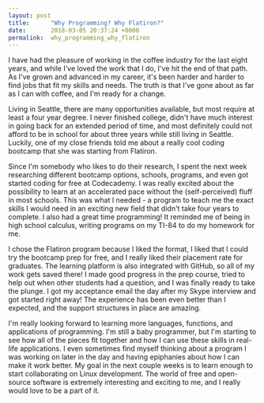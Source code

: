 ```yaml
---
layout: post
title:      "Why Programming? Why Flatiron?"
date:       2018-03-05 20:37:24 +0000
permalink:  why_programming_why_flatiron
---
```



I have had the pleasure of working in the coffee industry for the last eight years, and while I've loved the work that I do, I've hit the end of that path. As I've grown and advanced in my career, it's been harder and harder to find jobs that fit my skills and needs. The truth is that I've gone about as far as I can with coffee, and I'm ready for a change.

Living in Seattle, there are many opportunities available, but most require at least a four year degree. I never finished college, didn't have much interest in going back for an extended period of time, and most definitely could not afford to be in school for about three years while still living in Seattle. Luckily, one of my close friends told me about a really cool coding bootcamp that she was starting from Flatiron.

Since I'm somebody who likes to do their research, I spent the next week researching different bootcamp options, schools, programs, and even got started coding for free at Codecademy. I was really excited about the possibility to learn at an accelerated pace without the (self-perceived) fluff in most schools. This was what I needed - a program to teach me the exact skills I would need in an exciting new field that didn't take four years to complete. I also had a great time programming! It reminded me of being in high school calculus, writing programs on my TI-84 to do my homework for me. 

I chose the Flatiron program because I liked the format, I liked that I could try the bootcamp prep for free, and I really liked their placement rate for graduates. The learning platform is also integrated with GitHub, so all of my work gets saved there! I made good progress in the prep course, tried to help out when other students had a question, and I was finally ready to take the plunge. I got my acceptance email the day after my Skype interview and got started right away! The experience has been even better than I expected, and the support structures in place are amazing. 

I'm really looking forward to learning more languages, functions, and applications of programming. I'm still a baby programmer, but I'm starting to see how all of the pieces fit together and how I can use these skills in real-life applications. I even sometimes find myself thinking about a program I was working on later in the day and having epiphanies about how I can make it work better. My goal in the next couple weeks is to learn enough to start collaborating on Linux development. The world of free and open-source software is extremely interesting and exciting to me, and I really would love to be a part of it. 
